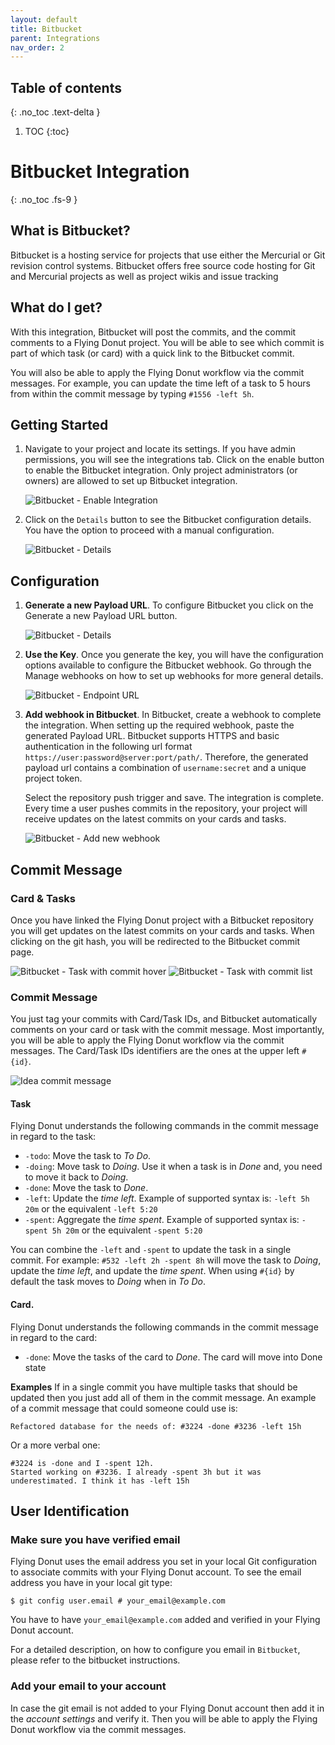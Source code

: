 ```yaml
---
layout: default
title: Bitbucket
parent: Integrations
nav_order: 2
---
```


## Table of contents
{: .no_toc .text-delta }

1. TOC
{:toc}

# Bitbucket Integration
{: .no_toc .fs-9 }

## What is Bitbucket?
Bitbucket is a hosting service for projects that use either the Mercurial or Git revision control systems. 
Bitbucket offers free source code hosting for Git and Mercurial projects as well as project wikis and issue tracking

## What do I get?
With this integration, Bitbucket will post the commits, and the commit comments to a Flying Donut project. 
You will be able to see which commit is part of which task (or card) with a quick link to the Bitbucket commit.

You will also be able to apply the Flying Donut workflow via the commit messages. For example, you can update the 
time left of a task to 5 hours from within the commit message by typing `#1556 -left 5h`.

## Getting Started
1. Navigate to your project and locate its settings. If you have admin permissions, you will see the integrations tab. 
   Click on the enable button to enable the Bitbucket integration. Only project administrators (or owners) are allowed 
   to set up Bitbucket integration.
   
   ![Bitbucket - Enable Integration](/assets/tutorial/bitbucket/enable.bitbucket.integration.png)

1. Click on the `Details` button to see the Bitbucket configuration details. You have the option to proceed with a
   manual configuration.
   
   ![Bitbucket - Details](/assets/tutorial/bitbucket/details.start.png)

## Configuration
1. **Generate a new Payload URL**. To configure Bitbucket you click on the Generate a new Payload URL button.

   ![Bitbucket - Details](/assets/tutorial/bitbucket/details.start.png)
   
1. **Use the Key**. Once you generate the key, you will have the configuration options available to configure the Bitbucket 
   webhook. Go through the Manage webhooks on how to set up webhooks for more general details.

   ![Bitbucket - Endpoint URL](/assets/tutorial/bitbucket/endpoint.url.png)
   
1. **Add webhook in Bitbucket**. In Bitbucket, create a webhook to complete the integration. When setting up the required
   webhook, paste the generated Payload URL. Bitbucket supports HTTPS and basic authentication in the following url 
   format `https://user:password@server:port/path/`. Therefore, the generated payload url contains a combination of 
   `username:secret` and a unique project token.
   
   Select the repository push trigger and save. The integration is complete. Every time a user pushes commits in the 
   repository, your project will receive updates on the latest commits on your cards and tasks.

   ![Bitbucket - Add new webhook](/assets/tutorial/bitbucket/bitbucket.webhook.png)

## Commit Message
### Card & Tasks
Once you have linked the Flying Donut project with a Bitbucket repository you will get updates on the latest commits 
on your cards and tasks. When clicking on the git hash, you will be redirected to the Bitbucket commit page.

   ![Bitbucket - Task with commit hover](/assets/tutorial/bitbucket/task.with.commit.hover.png)
   ![Bitbucket - Task with commit list](/assets/tutorial/bitbucket/task.with.commit.list.png)

### Commit Message
You just tag your commits with Card/Task IDs, and Bitbucket automatically comments on your card or task with the 
commit message. Most importantly, you will be able to apply the Flying Donut workflow via the commit messages. 
The Card/Task IDs identifiers are the ones at the upper left `#{id}`.

   ![Idea commit message](/assets/tutorial/idea.commit.message.png)

#### Task
Flying Donut understands the following commands in the commit message in regard to the task:
- `-todo`: Move the task to *To Do*.
- `-doing`: Move task to *Doing*. Use it when a task is in *Done* and, you need to move it back to *Doing*.
- `-done`: Move the task to *Done*.
- `-left`: Update the *time left*. Example of supported syntax is: `-left 5h 20m` or the equivalent `-left 5:20`
- `-spent`: Aggregate the *time spent*. Example of supported syntax is: `-spent 5h 20m` or the equivalent `-spent 5:20`

You can combine the `-left` and `-spent` to update the task in a single commit. For example: `#532 -left 2h -spent 8h` 
will move the task to *Doing*, update the *time left*, and update the *time spent*. When using `#{id}` by default the 
task moves to *Doing* when in *To Do*.


#### Card.
Flying Donut understands the following commands in the commit message in regard to the card:
- `-done`: Move the tasks of the card to *Done*. The card will move into Done state

**Examples**
If in a single commit you have multiple tasks that should be updated then you just add all of them in the commit message. 
An example of a commit message that could someone could use is:
```
Refactored database for the needs of: #3224 -done #3236 -left 15h
```

Or a more verbal one:
```
#3224 is -done and I -spent 12h. 
Started working on #3236. I already -spent 3h but it was underestimated. I think it has -left 15h
```

## User Identification
### Make sure you have verified email
Flying Donut uses the email address you set in your local Git configuration to associate commits with your 
Flying Donut account. To see the email address you have in your local git type:
```
$ git config user.email # your_email@example.com
```

You have to have `your_email@example.com` added and verified in your Flying Donut account.

For a detailed description, on how to configure you email in `Bitbucket`, please refer to the bitbucket instructions.

### Add your email to your account
In case the git email is not added to your Flying Donut account then add it in the  *account settings* and verify it. 
Then you will be able to apply the Flying Donut workflow via the commit messages.